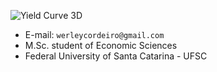 ![Yield Curve 3D](https://www.dropbox.com/s/j3sv1vfisesd8yi/YieldCurve3D.png?dl=1)
* E-mail: `werleycordeiro@gmail.com`
* M.Sc. student of Economic Sciences
* Federal University of Santa Catarina - UFSC
